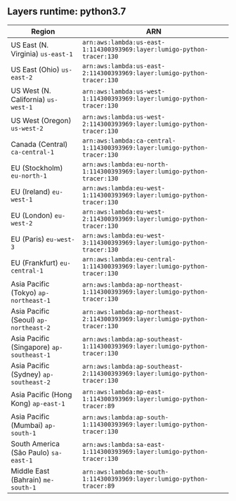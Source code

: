Layers runtime: python3.7
----
| Region | ARN |
| --- | --- |
|US East (N. Virginia)  `us-east-1`|`arn:aws:lambda:us-east-1:114300393969:layer:lumigo-python-tracer:130`|
|US East (Ohio)  `us-east-2`|`arn:aws:lambda:us-east-2:114300393969:layer:lumigo-python-tracer:130`|
|US West (N. California)  `us-west-1`|`arn:aws:lambda:us-west-1:114300393969:layer:lumigo-python-tracer:130`|
|US West (Oregon)  `us-west-2`|`arn:aws:lambda:us-west-2:114300393969:layer:lumigo-python-tracer:130`|
|Canada (Central)  `ca-central-1`|`arn:aws:lambda:ca-central-1:114300393969:layer:lumigo-python-tracer:130`|
|EU (Stockholm)  `eu-north-1`|`arn:aws:lambda:eu-north-1:114300393969:layer:lumigo-python-tracer:130`|
|EU (Ireland)  `eu-west-1`|`arn:aws:lambda:eu-west-1:114300393969:layer:lumigo-python-tracer:130`|
|EU (London)  `eu-west-2`|`arn:aws:lambda:eu-west-2:114300393969:layer:lumigo-python-tracer:130`|
|EU (Paris)  `eu-west-3`|`arn:aws:lambda:eu-west-3:114300393969:layer:lumigo-python-tracer:130`|
|EU (Frankfurt)  `eu-central-1`|`arn:aws:lambda:eu-central-1:114300393969:layer:lumigo-python-tracer:130`|
|Asia Pacific (Tokyo)  `ap-northeast-1`|`arn:aws:lambda:ap-northeast-1:114300393969:layer:lumigo-python-tracer:130`|
|Asia Pacific (Seoul)  `ap-northeast-2`|`arn:aws:lambda:ap-northeast-2:114300393969:layer:lumigo-python-tracer:130`|
|Asia Pacific (Singapore)  `ap-southeast-1`|`arn:aws:lambda:ap-southeast-1:114300393969:layer:lumigo-python-tracer:130`|
|Asia Pacific (Sydney)  `ap-southeast-2`|`arn:aws:lambda:ap-southeast-2:114300393969:layer:lumigo-python-tracer:130`|
|Asia Pacific (Hong Kong)  `ap-east-1`|`arn:aws:lambda:ap-east-1:114300393969:layer:lumigo-python-tracer:89`|
|Asia Pacific (Mumbai)  `ap-south-1`|`arn:aws:lambda:ap-south-1:114300393969:layer:lumigo-python-tracer:130`|
|South America (São Paulo)  `sa-east-1`|`arn:aws:lambda:sa-east-1:114300393969:layer:lumigo-python-tracer:130`|
|Middle East (Bahrain)  `me-south-1`|`arn:aws:lambda:me-south-1:114300393969:layer:lumigo-python-tracer:89`|
